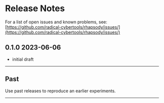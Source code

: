 # Release Notes

For a list of open issues and known problems, see:
[https://github.com/radical-cybertools/rhapsody/issues/](https://github.com/radical-cybertools/rhapsody/issues/)

## 0.1.0                                                              2023-06-06

  - initial draft

--------------------------------------------------------------------------------
## Past

Use past releases to reproduce an earlier experiments.

--------------------------------------------------------------------------------
